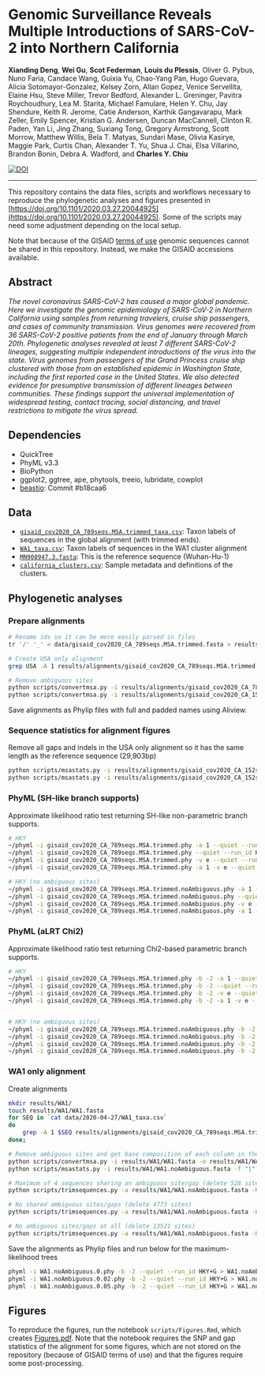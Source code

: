 # Genomic Surveillance Reveals Multiple Introductions of SARS-CoV-2 into Northern California 

**Xianding Deng**, **Wei Gu**, **Scot Federman**, **Louis du Plessis**, Oliver G. Pybus, Nuno Faria, Candace Wang, Guixia Yu, Chao-Yang Pan, Hugo Guevara, Alicia Sotomayor-Gonzalez, Kelsey Zorn, Allan Gopez, Venice Servellita, Elaine Hsu, Steve Miller, Trevor Bedford, Alexander L. Greninger, Pavitra Roychoudhury, Lea M. Starita, Michael Famulare, Helen Y. Chu, Jay Shendure, Keith R. Jerome, Catie Anderson, Karthik Gangavarapu, Mark Zeller, Emily Spencer, Kristian G. Andersen, Duncan MacCannell, Clinton R. Paden, Yan Li, Jing Zhang, Suxiang Tong, Gregory Armstrong, Scott Morrow, Matthew Willis, Bela T. Matyas, Sundari Mase, Olivia Kasirye, Maggie Park, Curtis Chan, Alexander T. Yu, Shua J. Chai, Elsa Villarino, Brandon Bonin, Debra A. Wadford, and **Charles Y. Chiu**

[![DOI](https://zenodo.org/badge/259707507.svg)](https://zenodo.org/badge/latestdoi/259707507)

---

This repository contains the data files, scripts and workflows necessary to reproduce the phylogenetic analyses and figures presented in [https://doi.org/10.1101/2020.03.27.20044925](https://doi.org/10.1101/2020.03.27.20044925). Some of the scripts may need some adjustment depending on the local setup. 

Note that because of the GISAID [terms of use](https://www.gisaid.org/registration/terms-of-use/) genomic sequences cannot be shared in this repository. Instead, we make the GISAID accessions available.


## Abstract

_The novel coronavirus SARS-CoV-2 has caused a major global pandemic. Here we investigate the genomic epidemiology of SARS-CoV-2 in Northern California using samples from returning travelers, cruise ship passengers, and cases of community transmission. Virus genomes were recovered from 36 SARS-CoV-2 positive patients from the end of January through March 20th. Phylogenetic analyses revealed at least 7 different SARS-CoV-2 lineages, suggesting multiple independent introductions of the virus into the state. Virus genomes from passengers of the Grand Princess cruise ship clustered with those from an established epidemic in Washington State, including the first reported case in the United States. We also detected evidence for presumptive transmission of different lineages between communities. These findings support the universal implementation of widespread testing, contact tracing, social distancing, and travel restrictions to mitigate the virus spread._


## Dependencies

- QuickTree
- PhyML v3.3
- BioPython
- ggplot2, ggtree, ape, phytools, treeio, lubridate, cowplot
- [beastio](https://github.com/laduplessis/beastio): Commit #b18caa6


## Data

- [`gisaid_cov2020_CA_789seqs.MSA.trimmed_taxa.csv`](https://github.com/laduplessis/SARS-CoV-2_Northern_California_genomic_surveillance/blob/master/data/gisaid_cov2020_CA_789seqs.MSA.trimmed_taxa.csv): Taxon labels of sequences in the global alignment (with trimmed ends).
- [`WA1_taxa.csv`](https://github.com/laduplessis/SARS-CoV-2_Northern_California_genomic_surveillance/blob/master/data/WA1_taxa.csv): Taxon labels of sequences in the WA1 cluster alignment 
- [`MN908947.3.fasta`](https://github.com/laduplessis/SARS-CoV-2_Northern_California_genomic_surveillance/blob/master/data/MN908947.3.fasta): This is the reference sequence (Wuhan-Hu-1)
- [`california_clusters.csv`](https://github.com/laduplessis/SARS-CoV-2_Northern_California_genomic_surveillance/blob/master/data/california_clusters.csv): Sample metadata and definitions of the clusters.


## Phylogenetic analyses

### Prepare alignments 

```bash
# Rename ids so it can be more easily parsed in files
tr '/' '_' < data/gisaid_cov2020_CA_789seqs.MSA.trimmed.fasta > results/alignments/gisaid_cov2020_CA_789seqs.MSA.trimmed.fasta

# Create USA only alignment
grep USA -A 1 results/alignments/gisaid_cov2020_CA_789seqs.MSA.trimmed.fasta > results/alignments/gisaid_cov2020_CA_152seqs.MSA.trimmed.fasta

# Remove ambiguous sites 
python scripts/convertmsa.py -i results/alignments/gisaid_cov2020_CA_789seqs.MSA.trimmed.fasta -o results/alignments/gisaid_cov2020_CA_789seqs.MSA.trimmed.noAmbiguous.fasta -u -r
python scripts/convertmsa.py -i results/alignments/gisaid_cov2020_CA_152seqs.MSA.trimmed.fasta -o results/alignments/gisaid_cov2020_CA_152seqs.MSA.trimmed.noAmbiguous.fasta -u -r

```
Save alignments as Phylip files with full and padded names using Aliview.


### Sequence statistics for alignment figures

Remove all gaps and indels in the USA only alignment so it has the same length as the reference sequence (29,903bp)

```bash
python scripts/msastats.py -i results/alignments/gisaid_cov2020_CA_152seqs.MSA.trimmed.fasta -r data/MN908947.3.fasta -f "|" -s 0 -o results/alignments/gisaid_cov2020_CA_152seqs.MSA.trimmed/
python scripts/msastats.py -i results/alignments/gisaid_cov2020_CA_152seqs.MSA.trimmed.noAmbiguous.fasta -r data/MN908947.3.fasta -f "|" -s 0 -o results/alignments/gisaid_cov2020_CA_152seqs.MSA.trimmed.noAmbiguous/

```

### PhyML (SH-like branch supports)

Approximate likelihood ratio test returning SH-like non-parametric branch supports.

```bash
# HKY
~/phyml -i gisaid_cov2020_CA_789seqs.MSA.trimmed.phy -a 1 --quiet --run_id HKY > gisaid_cov2020_CA_789seqs.MSA.trimmed_HKY.out &
~/phyml -i gisaid_cov2020_CA_789seqs.MSA.trimmed.phy --quiet --run_id HKY+G > gisaid_cov2020_CA_789seqs.MSA.trimmed_HKY+G.out &
~/phyml -i gisaid_cov2020_CA_789seqs.MSA.trimmed.phy -v e --quiet --run_id HKY+G+I > gisaid_cov2020_CA_789seqs.MSA.trimmed_HKY+G+I.out &
~/phyml -i gisaid_cov2020_CA_789seqs.MSA.trimmed.phy -a 1 -v e --quiet --run_id HKY+I > gisaid_cov2020_CA_789seqs.MSA.trimmed_HKY+I.out &

# HKY (no ambiguous sites)
~/phyml -i gisaid_cov2020_CA_789seqs.MSA.trimmed.noAmbiguous.phy -a 1 --quiet --run_id HKY > gisaid_cov2020_CA_789seqs.MSA.trimmed.noAmbiguous_HKY.out &
~/phyml -i gisaid_cov2020_CA_789seqs.MSA.trimmed.noAmbiguous.phy --quiet --run_id HKY+G > gisaid_cov2020_CA_789seqs.MSA.trimmed.noAmbiguous_HKY+G.out &
~/phyml -i gisaid_cov2020_CA_789seqs.MSA.trimmed.noAmbiguous.phy -v e --quiet --run_id HKY+G+I > gisaid_cov2020_CA_789seqs.MSA.trimmed.noAmbiguous_HKY+G+I.out &
~/phyml -i gisaid_cov2020_CA_789seqs.MSA.trimmed.noAmbiguous.phy -a 1 -v e --quiet --run_id HKY+I > gisaid_cov2020_CA_789seqs.MSA.trimmed.noAmbiguous_HKY+I.out &

```


### PhyML (aLRT Chi2)

Approximate likelihood ratio test returning Chi2-based parametric branch supports.

```bash
# HKY
~/phyml -i gisaid_cov2020_CA_789seqs.MSA.trimmed.phy -b -2 -a 1 --quiet --run_id HKY > gisaid_cov2020_CA_789seqs.MSA.trimmed_HKY.out &
~/phyml -i gisaid_cov2020_CA_789seqs.MSA.trimmed.phy -b -2 --quiet --run_id HKY+G > gisaid_cov2020_CA_789seqs.MSA.trimmed_HKY+G.out &
~/phyml -i gisaid_cov2020_CA_789seqs.MSA.trimmed.phy -b -2 -v e --quiet --run_id HKY+G+I > gisaid_cov2020_CA_789seqs.MSA.trimmed_HKY+G+I.out &
~/phyml -i gisaid_cov2020_CA_789seqs.MSA.trimmed.phy -b -2 -a 1 -v e --quiet --run_id HKY+I > gisaid_cov2020_CA_789seqs.MSA.trimmed_HKY+I.out &


# HKY (no ambiguous sites)
~/phyml -i gisaid_cov2020_CA_789seqs.MSA.trimmed.noAmbiguous.phy -b -2 -a 1 --quiet --run_id HKY > gisaid_cov2020_CA_789seqs.MSA.trimmed.noAmbiguous_HKY.out &
~/phyml -i gisaid_cov2020_CA_789seqs.MSA.trimmed.noAmbiguous.phy -b -2 --quiet --run_id HKY+G > gisaid_cov2020_CA_789seqs.MSA.trimmed.noAmbiguous_HKY+G.out &
~/phyml -i gisaid_cov2020_CA_789seqs.MSA.trimmed.noAmbiguous.phy -b -2 -v e --quiet --run_id HKY+G+I > gisaid_cov2020_CA_789seqs.MSA.trimmed.noAmbiguous_HKY+G+I.out &
~/phyml -i gisaid_cov2020_CA_789seqs.MSA.trimmed.noAmbiguous.phy -b -2 -a 1 -v e --quiet --run_id HKY+I > gisaid_cov2020_CA_789seqs.MSA.trimmed.noAmbiguous_HKY+I.out &

```

### WA1 only alignment

Create alignments

```bash
mkdir results/WA1/
touch results/WA1/WA1.fasta
for SEQ in `cat data/2020-04-27/WA1_taxa.csv`
do 
	grep -A 1 $SEQ results/alignments/gisaid_cov2020_CA_789seqs.MSA.trimmed.fasta >> results/WA1/WA1.fasta
done;

# Remove ambiguous sites and get base composition of each column in the alignment
python scripts/convertmsa.py -i results/WA1/WA1.fasta -o results/WA1/WA1.noAmbiguous.fasta -u -r
python scripts/msastats.py -i results/WA1/WA1.noAmbiguous.fasta -f "|" -s 0 -o results/WA1/WA1_stats/

# Maximum of 4 sequences sharing an ambiguous site/gap (delete 528 sites)
python scripts/trimsequences.py -a results/WA1/WA1.noAmbiguous.fasta -H results/WA1/WA1_stats/WA1.noAmbiguous.hist.csv -o results/WA1/ -p WA1.noAmbiguous.0.05 -c 0.05

# No shared ambiguous sites/gaps (delete 4773 sites)
python scripts/trimsequences.py -a results/WA1/WA1.noAmbiguous.fasta -H results/WA1/WA1_stats/WA1.noAmbiguous.hist.csv -o results/WA1/ -p WA1.noAmbiguous.0.02 -c 0.02

# No ambiguous sites/gaps at all (delete 13521 sites)
python scripts/trimsequences.py -a results/WA1/WA1.noAmbiguous.fasta -H results/WA1/WA1_stats/WA1.noAmbiguous.hist.csv -o results/WA1/ -p WA1.noAmbiguous.0 -c 0

```

Save the alignments as Phylip files and run below for the maximum-likelihood trees

```bash
phyml -i WA1.noAmbiguous.0.phy -b -2 --quiet --run_id HKY+G > WA1.noAmbiguous.0.HKY+G.out &
phyml -i WA1.noAmbiguous.0.02.phy -b -2 --quiet --run_id HKY+G > WA1.noAmbiguous.0.02.HKY+G.out &
phyml -i WA1.noAmbiguous.0.05.phy -b -2 --quiet --run_id HKY+G > WA1.noAmbiguous.0.05.HKY+G.out &

```

## Figures

To reproduce the figures, run the notebook `scripts/Figures.Rmd`, which creates [Figures.pdf](https://github.com/laduplessis/SARS-CoV-2_/blob/master/scripts/Figures.pdf). Note that the notebook requires the SNP and gap statistics of the alignment for some figures, which are not stored on the repository (because of GISAID terms of use) and that the figures require some post-processing.
